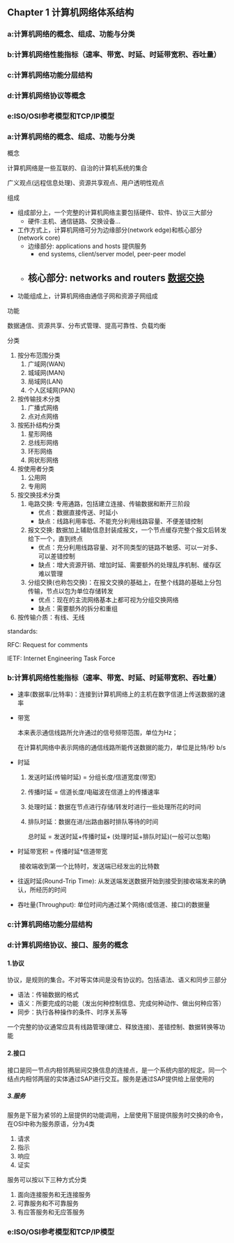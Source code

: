 ## Chapter 1 计算机网络体系结构

### a:计算机网络的概念、组成、功能与分类

### b:计算机网络性能指标（速率、带宽、时延、时延带宽积、吞吐量）

### c:计算机网络功能分层结构

### d:计算机网络协议等概念

### e:ISO/OSI参考模型和TCP/IP模型



### a:计算机网络的概念、组成、功能与分类

概念

计算机网络是一些互联的、自治的计算机系统的集合

广义观点(远程信息处理)、资源共享观点、用户透明性观点

组成

- 组成部分上，一个完整的计算机网络主要包括硬件、软件、协议三大部分
  - 硬件:主机、通信链路、交换设备...
- 工作方式上，计算机网络可分为边缘部分(network edge)和核心部分(network core)
  - 边缘部分: applications and hosts 提供服务
    - end systems, client/server model, peer-peer model
  - 核心部分: networks and routers [数据交换]()
    - 
- 功能组成上，计算机网络由通信子网和资源子网组成

功能

数据通信、资源共享、分布式管理、提高可靠性、负载均衡

分类

1. 按分布范围分类
   1. 广域网(WAN)
   2. 城域网(MAN)
   3. 局域网(LAN)
   4. 个人区域网(PAN)
2. 按传输技术分类
   1. 广播式网络
   2. 点对点网络
3. 按拓扑结构分类
   1. 星形网络
   2. 总线形网络
   3. 环形网络
   4. 网状形网络
4. 按使用者分类
   1. 公用网
   2. 专用网
5. 按交换技术分类
   1. 电路交换: 专用通路，包括建立连接、传输数据和断开三阶段
      - 优点：数据直接传送、时延小
      - 缺点：线路利用率低、不能充分利用线路容量、不便差错控制
   2. 报文交换: 数据加上辅助信息封装成报文，一个节点缓存完整个报文后转发给下一个，直到终点
      - 优点：充分利用线路容量、对不同类型的链路不敏感、可以一对多、可以差错控制
      - 缺点：增大资源开销、增加时延、需要额外的处理乱序机制、缓存区难以管理
   3. 分组交换(也称包交换)：在报文交换的基础上，在整个线路的基础上分包传输，节点以包为单位存储转发
      - 优点：现在的主流网络基本上都可视为分组交换网络
      - 缺点：需要额外的拆分和重组
6. 按传输介质：有线、无线



standards:

 RFC: Request for comments

 IETF: Internet Engineering Task Force

### b:计算机网络性能指标（速率、带宽、时延、时延带宽积、吞吐量）

- 速率(数据率/比特率)：连接到计算机网络上的主机在数字信道上传送数据的速率

- 带宽

  本来表示通信线路所允许通过的信号频带范围，单位为Hz；

  在计算机网络中表示网络的通信线路所能传送数据的能力，单位是比特/秒 b/s

- 时延

  1. 发送时延(传输时延) = 分组长度/信道宽度(带宽)

  2. 传播时延 = 信道长度/电磁波在信道上的传播速率

  3. 处理时延：数据在节点进行存储/转发时进行一些处理所花的时间

  4. 排队时延：数据在进/出路由器时排队等待的时间

     总时延 = 发送时延+传播时延+ (处理时延+排队时延)(一般可以忽略)

- 时延带宽积 = 传播时延*信道带宽

  ​	接收端收到第一个比特时，发送端已经发出的比特数

- 往返时延(Round-Trip Time): 从发送端发送数据开始到接受到接收端发来的确认，所经历的时间

- 吞吐量(Throughput): 单位时间内通过某个网络(或信道、接口)的数据量

### c:计算机网络功能分层结构



### d:计算机网络协议、接口、服务的概念

#### 1.协议

协议，是规则的集合。不对等实体间是没有协议的。包括语法、语义和同步三部分

- 语法：传输数据的格式
- 语义：所要完成的功能（发出何种控制信息、完成何种动作、做出何种应答）
- 同步：执行各种操作的条件、时序关系等

一个完整的协议通常应具有线路管理(建立、释放连接)、差错控制、数据转换等功能

#### 2.接口

接口是同一节点内相邻两层间交换信息的连接点，是一个系统内部的规定。同一个结点内相邻两层的实体通过SAP进行交互。服务是通过SAP提供给上层使用的

##### 3.服务

服务是下层为紧邻的上层提供的功能调用，上层使用下层提供服务时交换的命令，在OSI中称为服务原语，分为4类

1. 请求
2. 指示
3. 响应
4. 证实

服务可以按以下三种方式分类

1. 面向连接服务和无连接服务
2. 可靠服务和不可靠服务
3. 有应答服务和无应答服务

### e:ISO/OSI参考模型和TCP/IP模型

